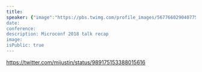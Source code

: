 ```yaml
---
title:
speaker: {"image":"https://pbs.twimg.com/profile_images/567766029040775168/DNxZdGGX.jpeg","name":"Mike Taber","title":"Founder, Bluetick.io","bioUrl":"http://www.microconf.com/starter/speakers/mike-taber/","twitter":"SingleFounder","website":"http://www.singlefounder.com","location":"Massachusetts","description":"Entrepreneur: MicroConf, Startups for the Rest of Us, Moon River Software, http://t.co/3fhJflkN8u & Author of http://t.co/i0vvCpPFhr","verified":false}
date:
conference:
description: Microconf 2018 talk recap
image:
isPublic: true
---
```


https://twitter.com/mijustin/status/989175153388015616
